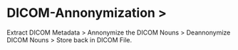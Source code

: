 # DICOM-Annonymization >
  Extract DICOM Metadata >
  Annonymize the DICOM Nouns >
  Deannonymize DICOM Nouns >
  Store back in DICOM File.
